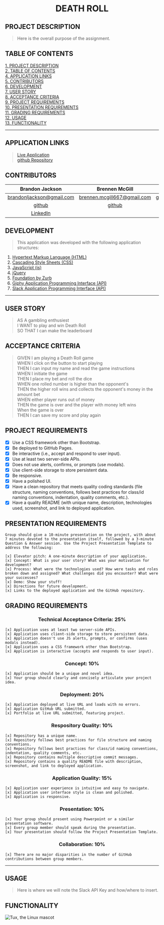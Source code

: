 # <div align="center">**DEATH ROLL**</div>

## **PROJECT DESCRIPTION**
> Here is the overall purpose of the assignment.

## **TABLE OF CONTENTS** 
[1. PROJECT DESCRIPTION](#PROJECT-DESCRIPTION)  
[2. TABLE OF CONTENTS](#TABLE-OF-CONTENTS)  
[4. APPLICATION LINKS](#APPLICATION-LINKS)  
[5. CONTRIBUTORS](#CONTRIBUTORS)  
[6. DEVELOPMENT](#DEVELOPMENT)  
[7. USER STORY](#USER-STORY)  
[8. ACCEPTANCE CRITERIA](#ACCEPTANCE-CRITERIA)  
[9. PROJECT REQUIREMENTS](#PROJECT-REQUIREMENTS)  
[10. PRESENTATION REQUIREMENTS](#PRESENTATION-REQUIREMENTS)  
[11. GRADING REQUIREMENTS](#GRADING-REQUIREMENTS)  
[12. USAGE](#USAGE)  
[13. FUNCTIONALITY](#FUNCTIONALITY)  

---

## **APPLICATION LINKS**
> [Live Application](https://garves44.github.io/p1-death-roll/)  
> [github Repository](https://github.com/garves44/p1-death-roll)

## **CONTRIBUTORS** 
| Brandon Jackson | Brennen McGill | Jeremy Collins | Morgan Hansen |
| :------: | :------: |  :------: | :------: |
| <brandonljackson@gmail.com> | <brennen.mcgill667@gmail.com> | <garves44@gmail.com> | <mdhansen19@gmail.com> |
| [github](https://github.com/brandonljackson23) | [github](https://github.com/BrennenMcGill) | [github](https://github.com/garves44) | [github](https://github.com/mhans19) |
| [LinkedIn](https://www.linkedin.com/in/brandonljackson23/) |  | [LinkedIn](https://www.linkedin.com/in/jeremy-collins-209545194/) | [LinkedIn](https://www.linkedin.com/in/morgan-hansen-47235872/) |

## **DEVELOPMENT**
> This application was developed with the following application structures:
1. [Hypertext Markup Language (HTML)](https://developer.mozilla.org/en-US/docs/Web/HTML)
2. [Cascading Style Sheets (CSS)](https://developer.mozilla.org/en-US/docs/Web/CSS)
3. [JavaScript (js)](https://developer.mozilla.org/en-US/docs/Web/JavaScript)
4. [jQuery](https://jquery.com/)
5. [Foundation by Zurb](https://get.foundation/)
6. [Giphy Application Programming Interface (API)](https://developers.giphy.com/docs/api/)
7. [Slack Application Programming Interface (API)](https://api.slack.com/)

---

## **USER STORY**
> AS A gambling enthusiest  
> I WANT to play and win Death Roll  
> SO THAT I can make the leaderboard  

## **ACCEPTANCE CRITERIA**
> GIVEN I am playing a Death Roll game  
> WHEN I click on the button to start playing  
> THEN I can input my name and read the game instructions  
> WHEN I initiate the game  
> THEN I place my bet and roll the dice  
> WHEN one rolled number is higher than the opponent's  
> THEN the higher roll wins and collects the opponent's money in the amount bet  
> WHEN either player runs out of money  
> THEN the game is over and the player with money left wins  
> When the game is over  
> THEN I can save my score and play again  

## **PROJECT REQUIREMENTS**
- [x] Use a CSS framework other than Bootstrap.
- [x] Be deployed to GitHub Pages.
- [x] Be interactive (i.e., accept and respond to user input).
- [x] Use at least two server-side APIs.
- [x] Does not use alerts, confirms, or prompts (use modals).
- [x] Use client-side storage to store persistent data.
- [x] Be responsive.
- [x] Have a polished UI.
- [x] Have a clean repository that meets quality coding standards (file structure, naming conventions, follows best practices for class/id naming conventions, indentation, quality comments, etc.).
- [x] Have a quality README (with unique name, description, technologies used, screenshot, and link to deployed application.

## **PRESENTATION REQUIREMENTS**
    Group should give a 10-minute presentation on the project, with about 7 minutes devoted to the presentation itself, followed by a 3-minute Question & Answer session. Use the Project Presentation Template to address the following:

    [x] Elevator pitch: A one-minute description of your application.
    [x] Concept: What is your user story? What was your motivation for development?
    [x] Process: What were the technologies used? How were tasks and roles broken down and assigned? What challenges did you encounter? What were your successes?
    [x] Demo: Show your stuff!
    [x] Directions for future development.
    [x] Links to the deployed application and the GitHub repository.


## **GRADING REQUIREMENTS**

### <div align="center">Technical Acceptance Criteria: 25%</div>
    [x] Application uses at least two server-side APIs.
    [x] Application uses client-side storage to store persistent data.
    [x] Application doesn't use JS alerts, prompts, or confirms (uses modals instead).
    [x] Application uses a CSS framework other than Bootstrap.
    [x] Application is interactive (accepts and responds to user input).

### <div align="center">Concept: 10%</div>
    [x] Application should be a unique and novel idea.
    [x] Your group should clearly and concisely articulate your project idea.

### <div align="center">Deployment: 20%</div>
    [x] Application deployed at live URL and loads with no errors.
    [x] Application GitHub URL submitted.
    [x] Portfolio at live URL submitted, featuring project.

### <div align="center">Respository Quality: 10%</div>
    [x] Repository has a unique name.
    [x] Repository follows best practices for file structure and naming conventions.
    [x] Repository follows best practices for class/id naming conventions, indentation, quality comments, etc.
    [x] Repository contains multiple descriptive commit messages.
    [x] Repository contains a quality README file with description, screenshot, and link to deployed application.

### <div align="center">Application Quality: 15%</div>
    [x] Application user experience is intuitive and easy to navigate.
    [x] Application user interface style is clean and polished.
    [x] Application is responsive.

### <div align="center">Presentation: 10%</div>
    [x] Your group should present using Powerpoint or a similar presentation software.
    [x] Every group member should speak during the presentation.
    [x] Your presentation should follow the Project Presentation Template.

### <div align="center">Collaboration: 10%</div>
    [x] There are no major disparities in the number of GitHub contributions between group members.

---

## **USAGE**
> Here is where we will note the Slack API Key and how/where to insert.

## **FUNCTIONALITY**


![Tux, the Linux mascot](/assets/images/tux.png)
